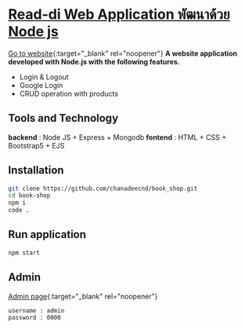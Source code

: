 # [Read-di Web Application พัฒนาด้วย Node js](https://nodejs-readdi.onrender.com)
[Go to website](https://nodejs-readdi.onrender.com){:target="_blank" rel="noopener"}
**A website application developed with Node.js with the following features.**
 - Login & Logout
 - Google Login
 - CRUD operation with products

## Tools and Technology

**backend** : Node JS + Express + Mongodb 
**fontend** : HTML + CSS + Bootstrap5 + EJS
## Installation
``` bash
git clone https://github.com/chanadeecnd/book_shop.git
cd book-shop
npm i
code .
```

## Run application
``` bash
npm start
```

## Admin
[Admin page](https://nodejs-readdi.onrender.com/admin){:target="_blank" rel="noopener"}
```bash
username : admin
password : 0000
```
